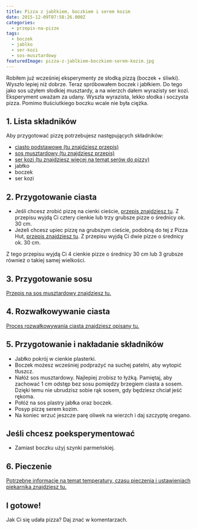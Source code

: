 ```yaml
---
title: Pizza z jabłkiem, boczkiem i serem kozim
date: 2015-12-09T07:58:26.000Z
categories: 
  - przepis-na-pizze
tags: 
  - boczek
  - jablko
  - ser-kozi
  - sos-musztardowy
featuredImage: pizza-z-jablkiem-boczkiem-serem-kozim.jpg
---
```


Robiłem już wcześniej eksperymenty ze słodką pizzą (boczek + śliwki). Wyszło lepiej niż dobrze. Teraz spróbowałem boczek i jabłkiem. Do tego jako sos użyłem słodkiej musztardy, a na wierzch dałem wyrazisty ser kozi. Eksperyment uważam za udany. Wyszła wyrazista, lekko słodka i soczysta pizza. Pomimo tłuściutkiego boczku wcale nie była ciężka.

## 1\. Lista składników

Aby przygotować pizzę potrzebujesz następujących składników:

- <a href="/przepis-na-ciasto-na-pizze/" title="Przepis na ciasto podstawowe">ciasto podstawowe (tu znajdziesz przepis)</a>
- <a href="/sos-musztardowy/" title="Przepis na sos musztardowy">sos musztardowy (tu znajdziesz przepis)</a>
- <a href="/jaki-ser-wybrac-do-pizzy/" title="Ser do pizzy">ser kozi (tu znajdziesz więcej na temat serów do pizzy)</a>
- jabłko
- boczek
- ser kozi

## 2\. Przygotowanie ciasta

- Jeśli chcesz zrobić pizzę na cienki cieście, <a href="/przepis-na-ciasto-na-pizze/" title="Przepis na ciasto podstawowe">przepis znajdziesz tu</a>. Z przepisu wyjdą Ci cztery cienkie lub trzy grubsze pizze o średnicy ok. 30 cm.
- Jeżeli chcesz upiec pizzę na grubszym cieście, podobną do tej z Pizza Hut, <a href="/jak-zrobic-ciasto-na-pizze-jak-w-pizza-hut/" title="Przepis na pizzę na grubym cieście">przepis znajdziesz tu</a>. Z przepisu wyjdą Ci dwie pizze o średnicy ok. 30 cm.

Z tego przepisu wyjdą Ci 4 cienkie pizze o średnicy 30 cm lub 3 grubsze również o takiej samej wielkości.

## 3\. Przygotowanie sosu

<a href="/sos-musztardowy/" title="Przepis na sos musztardowy">Przepis na sos musztardowy znajdziesz tu.</a>

## 4\. Rozwałkowywanie ciasta

<a href="/jak-walkowac-ciasto-pizzy/" title="Rozwałkowywanie ciasta">Proces rozwałkowywania ciasta znajdziesz opisany tu.</a>

## 5\. Przygotowanie i nakładanie składników

- Jabłko pokrój w cienkie plasterki.
- Boczek możesz wcześniej podprażyć na suchej patelni, aby wytopić tłuszcz.
- Nałóż sos musztardowy. Najlepiej zrobisz to łyżką. Pamiętaj, aby zachować 1 cm odstęp bez sosu pomiędzy brzegiem ciasta a sosem. Dzięki temu nie ubrudzisz sobie rąk sosem, gdy będziesz chciał jeść rękoma.
- Połóż na sos plastry jabłka oraz boczek.
- Posyp pizzę serem kozim.
- Na koniec wrzuć jeszcze parę oliwek na wierzch i daj szczyptę oregano.

## Jeśli chcesz poeksperymentować

- Zamiast boczku użyj szynki parmeńskiej.

## 6\. Pieczenie

<a href="/jak-ustawic-piekarnik-pieczenia-pizzy/" title="Jak ustawić piekarnik do pieczenia pizzy">Potrzebne informacje na temat temperatury, czasu pieczenia i ustawieniach piekarnika znajdziesz tu.</a>

## I gotowe!

Jak Ci się udała pizza? Daj znać w komentarzach.
